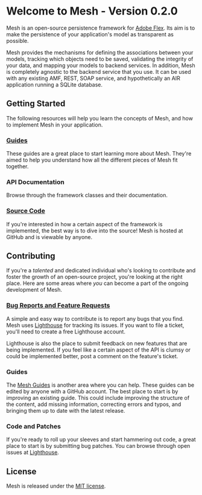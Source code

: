 # Welcome to Mesh - Version 0.2.0
Mesh is an open-source persistence framework for [Adobe Flex](http://www.adobe.com/products/flex/). Its aim is to make the persistence of your application's model as transparent as possible.

Mesh provides the mechanisms for defining the associations between your models, tracking which objects need to be saved, validating the integrity of your data, and mapping your models to backend services. In addition, Mesh is completely agnostic to the backend service that you use. It can be used with any existing AMF, REST, SOAP service, and hypothetically an AIR application running a SQLite database.

## Getting Started
The following resources will help you learn the concepts of Mesh, and how to implement Mesh in your application.

### [Guides](http://github.com/danschultz/mesh/wiki/Guides)
These guides are a great place to start learning more about Mesh. They're aimed to help you understand how all the different pieces of Mesh fit together.

### API Documentation
Browse through the framework classes and their documentation.

### [Source Code](http://www.github.com/danschultz/mesh)
If you're interested in how a certain aspect of the framework is implemented, the best way is to dive into the source! Mesh is hosted at GitHub and is viewable by anyone.

## Contributing
If you're a _talented_ and dedicated individual who's looking to contribute and foster the growth of an open-source project, you're looking at the right place. Here are some areas where _you_ can become a part of the ongoing development of Mesh.

### [Bug Reports and Feature Requests](http://mesh.lighthouseapp.com/)
A simple and easy way to contribute is to report any bugs that you find. Mesh uses [Lighthouse](http://mesh.lighthouse.com) for tracking its issues. If you want to file a ticket, you'll need to create a free Lighthouse account.

Lighthouse is also the place to submit feedback on new features that are being implemented. If you feel like a certain aspect of the API is clumsy or could be implemented better, post a comment on the feature's ticket.

### Guides
The [Mesh Guides](http://github.com/danschultz/mesh/wiki/Guides) is another area where you can help. These guides can be edited by anyone with a GitHub account. The best place to start is by improving an existing guide. This could include improving the structure of the content, add missing information, correcting errors and typos, and bringing them up to date with the latest release.

### Code and Patches
If you're ready to roll up your sleeves and start hammering out code, a great place to start is by submitting bug patches. You can browse through open issues at [Lighthouse](http://mesh.lighthouse.com).

## License
Mesh is released under the [MIT license](http://www.opensource.org/licenses/mit-license.php).